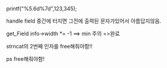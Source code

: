 printf("%5.6d%7d",123,345);

handle field 중간에 터지면 그전에 출력된 문자가있어서 아름답지않음.

get_Field
info->width *= -1 ==> min 주의 =>완료

strncat의 2번째 인자를 free해줘야함!!

ps free해줘야함!